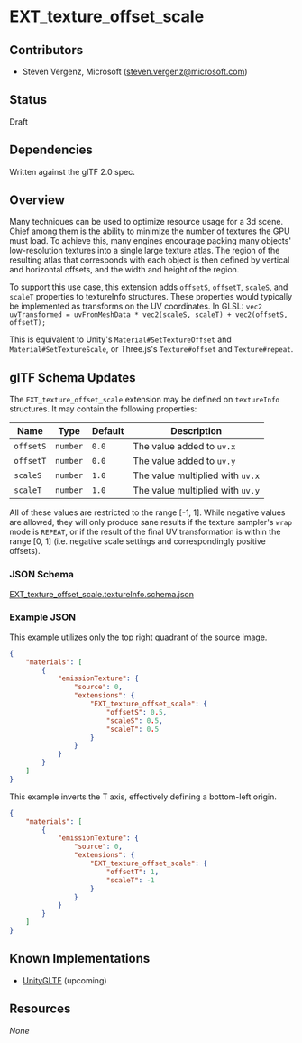 # EXT_texture_offset_scale

## Contributors

* Steven Vergenz, Microsoft ([steven.vergenz@microsoft.com](mailto:steven.vergenz@microsoft.com))

## Status

Draft

## Dependencies

Written against the glTF 2.0 spec.

## Overview

Many techniques can be used to optimize resource usage for a 3d scene. Chief among them is the ability to minimize the number of textures the GPU must load. To achieve this, many engines encourage packing many objects' low-resolution textures into a single large texture atlas. The region of the resulting atlas that corresponds with each object is then defined by vertical and horizontal offsets, and the width and height of the region.

To support this use case, this extension adds `offsetS`, `offsetT`, `scaleS`, and `scaleT` properties to textureInfo structures. These properties would typically be implemented as transforms on the UV coordinates. In GLSL: `vec2 uvTransformed = uvFromMeshData * vec2(scaleS, scaleT) + vec2(offsetS, offsetT);`

This is equivalent to Unity's `Material#SetTextureOffset` and `Material#SetTextureScale`, or Three.js's `Texture#offset` and `Texture#repeat`.

## glTF Schema Updates

The `EXT_texture_offset_scale` extension may be defined on `textureInfo` structures. It may contain the following properties:

| Name      | Type     | Default | Description
|-----------|----------|---------|---------------------------------
| `offsetS` | `number` | `0.0`   | The value added to `uv.x`
| `offsetT` | `number` | `0.0`   | The value added to `uv.y`
| `scaleS`  | `number` | `1.0`   | The value multiplied with `uv.x`
| `scaleT`  | `number` | `1.0`   | The value multiplied with `uv.y`

All of these values are restricted to the range [-1, 1]. While negative values are allowed, they will only produce sane results if the texture sampler's `wrap` mode is `REPEAT`, or if the result of the final UV transformation is within the range [0, 1] (i.e. negative scale settings and correspondingly positive offsets).

### JSON Schema

[EXT_texture_offset_scale.textureInfo.schema.json](schema/EXT_texture_offset_scale.textureInfo.schema.json)

### Example JSON

This example utilizes only the top right quadrant of the source image.

```json
{
	"materials": [
		{
			"emissionTexture": {
				"source": 0,
				"extensions": {
					"EXT_texture_offset_scale": {
						"offsetS": 0.5,
						"scaleS": 0.5,
						"scaleT": 0.5
					}
				}
			}
		}
	]
}
```

This example inverts the T axis, effectively defining a bottom-left origin.

```json
{
	"materials": [
		{
			"emissionTexture": {
				"source": 0,
				"extensions": {
					"EXT_texture_offset_scale": {
						"offsetT": 1,
						"scaleT": -1
					}
				}
			}
		}
	]
}
```

## Known Implementations

* [UnityGLTF](https://github.com/KhronosGroup/UnityGLTF) (upcoming)

## Resources

*None*
